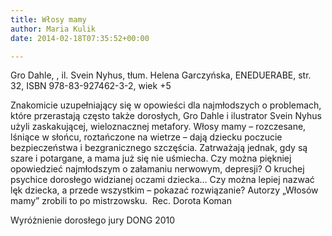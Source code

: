 ```yaml
---
title: Włosy mamy
author: Maria Kulik
date: 2014-02-18T07:35:52+00:00

---
```

Gro Dahle, , il. Svein Nyhus, tłum. Helena Garczyńska, ENEDUERABE, str. 32, ISBN 978-83-927462-3-2, wiek +5

Znakomicie uzupełniający się w opowieści dla najmłodszych o problemach, które przerastają często także dorosłych, Gro Dahle i ilustrator Svein Nyhus użyli zaskakującej, wieloznacznej metafory. Włosy mamy – rozczesane, lśniące w słońcu, roztańczone na wietrze – dają dziecku poczucie bezpieczeństwa i bezgranicznego szczęścia. Zatrważają jednak, gdy są szare i potargane, a mama już się nie uśmiecha. Czy można piękniej opowiedzieć najmłodszym o załamaniu nerwowym, depresji? O kruchej psychice dorosłego widzianej oczami dziecka&#8230; Czy można lepiej nazwać lęk dziecka, a przede wszystkim – pokazać rozwiązanie? Autorzy „Włosów mamy” zrobili to po mistrzowsku.  Rec. Dorota Koman

Wyróżnienie dorosłego jury DONG 2010

